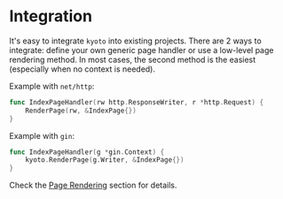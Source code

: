 # Integration

It's easy to integrate `kyoto` into existing projects. There are 2 ways to integrate: define your own generic page handler or use a low-level page rendering method. In most cases, the second method is the easiest (especially when no context is needed).

Example with `net/http`:

```go
func IndexPageHandler(rw http.ResponseWriter, r *http.Request) {
    RenderPage(rw, &IndexPage{})
}
```

Example with `gin`:

```go
func IndexPageHandler(g *gin.Context) {
    kyoto.RenderPage(g.Writer, &IndexPage{})
}
```

Check the [Page Rendering](#) section for details.
